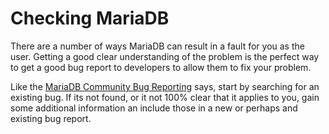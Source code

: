 
# Checking MariaDB

There are a number of ways MariaDB can result in a fault for you as the user. Getting a good clear understanding of the problem is the perfect way to get a good bug report to developers to allow them to fix your problem.


Like the [MariaDB Community Bug Reporting](../../../bug-tracking/reporting-bugs.md) says, start by searching for an existing bug. If its not found, or it not 100% clear that it applies to you, gain some additional information an include those in a new or perhaps and existing bug report.

